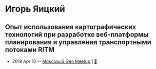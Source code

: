# Игорь Яицкий

## Опыт использования картографических технологий при разработке веб-платформы планирования и управления транспортными потоками RITM
- 2019 Apr 10 -- [MoscowJS Geo Meetup](https://www.youtube.com/watch?v=92WdqhmqSnQ)  | [:notebook:](https://cloud.mail.ru/public/3XUX/2A25Z2gsb)  
